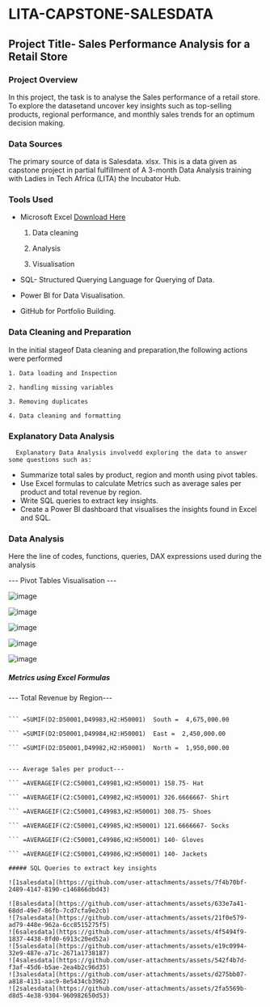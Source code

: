 # LITA-CAPSTONE-SALESDATA
## Project Title- Sales Performance Analysis for a Retail Store
### Project Overview
  In this project, the task is to analyse the Sales performance of a retail store. To explore the datasetand uncover key insights such as top-selling products, regional performance, and monthly sales trends for an optimum decision making.

### Data Sources
  The primary source of data is Salesdata. xlsx. This is a data given as capstone project in partial fulfillment of A 3-month Data Analysis training with Ladies in Tech Africa (LITA) the Incubator Hub.

### Tools Used
- Microsoft Excel [Download Here](https://www.microsoft.com)
  
    1. Data cleaning
  
    2. Analysis
  
    3. Visualisation
       
- SQL- Structured Querying Language for Querying of Data.
- Power BI for Data Visualisation.
- GitHub for Portfolio Building.

### Data Cleaning and Preparation
  In the initial stageof Data cleaning and preparation,the following actions were performed
  
    1. Data loading and Inspection
    
    2. handling missing variables
    
    3. Removing duplicates
    
    4. Data cleaning and formatting

### Explanatory Data Analysis
      Explanatory Data Analysis involvedd exploring the data to answer some questions such as:

- Summarize total sales by product, region and month using pivot tables.
- Use Excel formulas to calculate Metrics such as average sales per product and total revenue by region.
- Write SQL queries to extract key insights.
- Create a Power BI dashboard that visualises the insights found in Excel and SQL.

 ### Data Analysis
  Here the line of codes, functions, queries, DAX expressions used during the analysis  

--- Pivot Tables Visualisation ---


  ![image](https://github.com/user-attachments/assets/8fb64504-0fda-481a-95a9-5465710dc1cd)

![image](https://github.com/user-attachments/assets/9e930c7d-d7af-42c1-ad7b-f1e95e4e9bb5)

![image](https://github.com/user-attachments/assets/15a490a3-0198-43c6-ab7b-e201bb65dea8)

![image](https://github.com/user-attachments/assets/2a36f236-a0db-42a9-8da2-36820d12fc4b)

![image](https://github.com/user-attachments/assets/e35249ba-77f8-4d84-9270-97409a605f84)

##### Metrics using Excel Formulas

--- Total Revenue by Region---


``` =SUMIF(D2:D50001,D49981,H2:H50001)  West =  1,512,500.00

``` =SUMIF(D2:D50001,D49983,H2:H50001)  South =  4,675,000.00

``` =SUMIF(D2:D50001,D49984,H2:H50001)  East =  2,450,000.00

``` =SUMIF(D2:D50001,D49982,H2:H50001)  North =  1,950,000.00


--- Average Sales per product---

``` =AVERAGEIF(C2:C50001,C49981,H2:H50001) 158.75- Hat

``` =AVERAGEIF(C2:C50001,C49982,H2:H50001) 326.6666667- Shirt

``` =AVERAGEIF(C2:C50001,C49983,H2:H50001) 308.75- Shoes

``` =AVERAGEIF(C2:C50001,C49985,H2:H50001) 121.6666667- Socks

``` =AVERAGEIF(C2:C50001,C49986,H2:H50001) 140- Gloves

``` =AVERAGEIF(C2:C50001,C49986,H2:H50001) 140- Jackets

##### SQL Queries to extract key insights
     
![1salesdata](https://github.com/user-attachments/assets/7f4b70bf-2489-4147-8190-c146866dbd43)

![8salesdata](https://github.com/user-attachments/assets/633e7a41-68dd-49e7-86fb-7cd7cfa9e2cb)
![7salesdata](https://github.com/user-attachments/assets/21f0e579-ad79-448e-962a-6cc8515275f5)
![6salesdata](https://github.com/user-attachments/assets/4f5494f9-1837-4438-8fd0-6913c20ed52a)
![5salesdata](https://github.com/user-attachments/assets/e19c0994-32e9-487e-a71c-2671a1738187)
![4salesdata](https://github.com/user-attachments/assets/542f4b7d-f3af-45d6-b5ae-2ea4b2c96d35)
![3salesdata](https://github.com/user-attachments/assets/d275bb07-a818-4131-aac9-8e5434cb3962)
![2salesdata](https://github.com/user-attachments/assets/2fa5569b-d8d5-4e38-9304-960982650d53)






